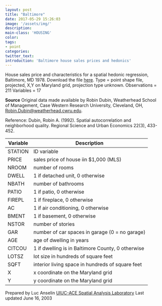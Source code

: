 ```yaml
---
layout: post
title: "Baltimore"
date: 2017-05-29 15:26:03
image: '/assets/img/'
description:
main-class: 'HOUSING'
color:
tags:
- point
categories:
twitter_text:
introduction: 'Baltimore house sales prices and hedonics'
---
```

<script>
var map = L.map('map');

	L.tileLayer('https://api.tiles.mapbox.com/v4/{id}/{z}/{x}/{y}.png?access_token=pk.eyJ1IjoibWFwYm94IiwiYSI6ImNpejY4NXVycTA2emYycXBndHRqcmZ3N3gifQ.rJcFIG214AriISLbB6B5aw', {
		maxZoom: 18,
		attribution: 'Map data &copy; <a href="http://openstreetmap.org">OpenStreetMap</a> contributors, ' +
			'<a href="http://creativecommons.org/licenses/by-sa/2.0/">CC-BY-SA</a>, ' +
			'Imagery © <a href="http://mapbox.com">Mapbox</a>',
		id: 'mapbox.light'
	}).addTo(map);

	map.scrollWheelZoom.disable();
	map.touchZoom.disable();
	var enableMapInteraction = function () {
			map.scrollWheelZoom.enable();
			map.touchZoom.enable();
	}
	$('#map').on('click touch', enableMapInteraction);
$('#map').on('mouseout', function(){ map.scrollWheelZoom.disable();});

  var smallIcon = L.icon({
         iconUrl: '../assets/img/icons/blue.png',
         iconSize: [16, 16], // size of the icon
         });

   function onEachFeature(feature, layer) {
     //console.log(feature);
     var txt = "";
     for (var fname in feature.properties) {
       txt += fname;
       txt += " : ";
       txt += feature.properties[fname];
       txt += "<br/>";
     }
     layer.bindPopup(txt);
   }


	// load GeoJSON from an external file
	// load GeoJSON from an external file
	$.getJSON("../data/Nepal.geojson",function(data){
		// add GeoJSON layer to the map once the file is loaded
		var json = L.geoJson(data, {
      pointToLayer: function(feature, latlng) {
        
        return L.marker(latlng, {
          icon: smallIcon
        });
      },
      onEachFeature: onEachFeature
    });
    json.addTo(map);
    map.fitBounds(json.getBounds());
	});
</script>

House sales price and characteristics for a spatial hedonic regression, Baltimore, MD 1978. Download the file [here](https://s3.amazonaws.com/geoda/data/baltimore.zip).
Type = point shape file, projected, X,Y on Maryland grid, projection type unknown.
Observations = 211
Variables = 17

**Source**
Original data made available by Robin Dubin, Weatherhead School of Management, Case Western Research University, Cleveland, OH, [Robin.Dubin@weatherhead.cwru.edu](mailto:Robin.Dubin@weatherhead.cwru.edu).

Reference: Dubin, Robin A. (1992). Spatial autocorrelation and neighborhood quality. Regional Science and Urban Economics 22(3), 433-452.

Variable | Description
---|---
STATION | ID variable
PRICE | sales price of house iin $1,000 (MLS)
NROOM | number of rooms
DWELL | 1 if detached unit, 0 otherwise
NBATH | number of bathrooms
PATIO | 1 if patio, 0 otherwise
FIREPL | 1 if fireplace, 0 otherwise
AC | 1 if air conditioning, 0 otherwise
BMENT | 1 if basement, 0 otherwise
NSTOR | number of stories
GAR | number of car spaces in garage (0 = no garage)
AGE | age of dwelling in years
CITCOU | 1 if dwelling is in Baltimore County, 0 otherwise
LOTSZ | lot size in hundreds of square feet
SQFT | interior living space in hundreds of square feet
X | x coordinate on the Maryland grid
Y | y coordinate on the Maryland grid

Prepared by Luc Anselin
[UIUC-ACE Spatial Analysis Laboratory](https://anth.uic.edu/uic-anthropology/research-groups/spatial-analysis-laboratory)
Last updated June 16, 2003
